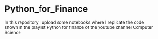 # Python_for_Finance

In this repository I upload some notebooks where I replicate the code shown in the playlist Python for finance of the youtube channel Computer Science
